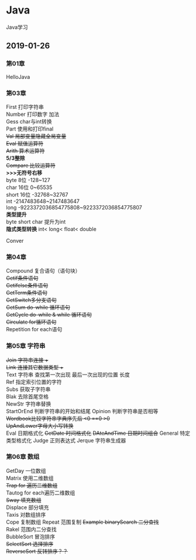 # Java
Java学习

## 2019-01-26
### 第01章 
HelloJava
### 第03章
First 打印字符串  
Number 打印数字 加法  
Gess char与int转换  
Part 使用和打印final  
~~Val 局部变量隐藏全局变量~~  
~~Eval 赋值运算符~~  
~~Arith 算术运算符~~  
**5/3整除**  
~~Compare 比较运算符~~  
**>>>无符号右移**  
byte 8位 -128~127  
char 16位 0~65535  
short 16位 -32768~32767  
int -2147483648~2147483647  
long -9223372036854775808~9223372036854775807  
**类型提升**  
 byte short char 提升为int  
 **隐式类型转换**
 int< long< float< double  
  
Conver  

### 第04章
Compound 复合语句（语句块）  
~~Getif条件语句~~  
~~Getifelse条件语句~~  
~~GetTerm条件语句~~  
~~GetSwitch多分支语句~~  
~~GetSum do-while 循环语句~~  
~~GetCycle do-while & while 循环语句~~  
~~Circulate for循环语句~~  
Repetition for each语句

### 第05章 字符串  
~~Join 字符串连接 +~~  
~~Link 连接其它数据类型 +~~  
Text 字符串 查找第一次出现 最后一次出现的位置 长度   
Ref 指定索引位置的字符  
Subs 获取子字符串  
Blak 去除首尾空格  
NewStr 字符串替换  
StartOrEnd 判断字符串的开始和结尾
Opinion 判断字符串是否相等  
~~Wordbook比较字符串字典序先后 <0 ==0 >0~~  
~~UpAndLower字母大小写转换~~  
Eval 日期格式化
~~GetDate 时间格式化~~
~~DAteAndTime 日期时间组合~~
General 特定类型格式化
Judge 正则表达式
Jerque 字符串生成器

### 第06章 数组
GetDay 一位数组  
Matrix 使用二维数组  
~~Trap for 遍历二维数组~~  
Tautog for each遍历二维数组  
~~Sway 填充数组~~  
Displace 部分填充  
Taxis 对数组排序  
Cope 复制数组
Repeat 范围复制
~~Example binarySearch 二分查找~~  
Rakel 范围内二分查找  
BubbleSort 冒泡排序  
~~SelectSort 选择排序~~  
~~ReverseSort 反转排序？？~~  

